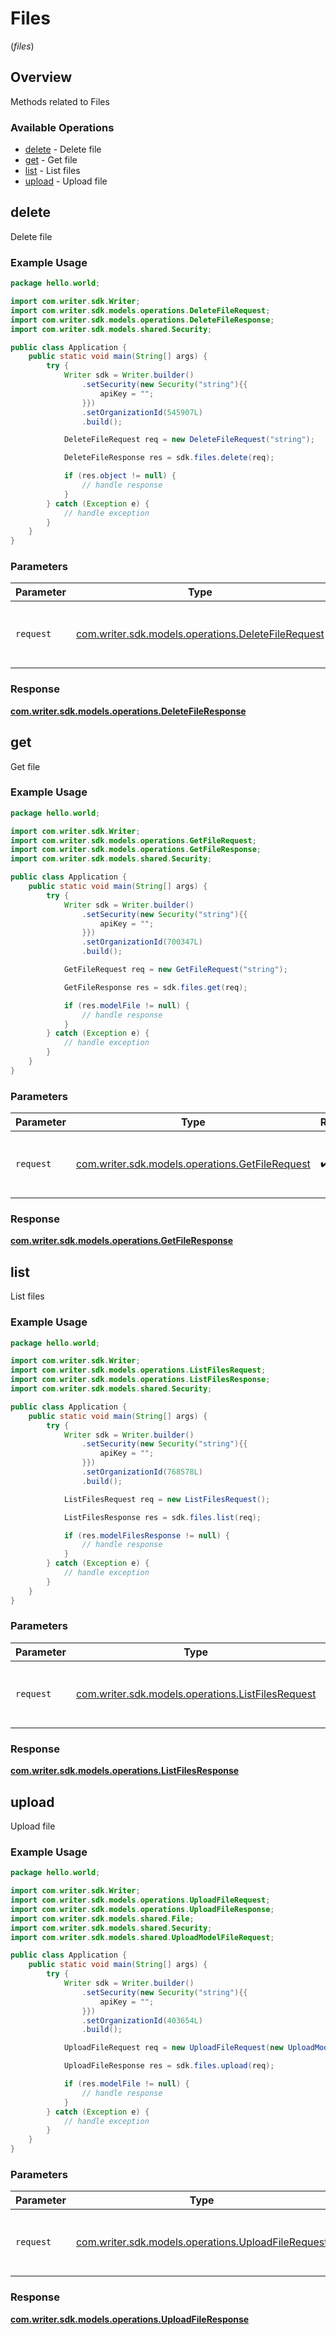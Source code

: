 # Files
(*files*)

## Overview

Methods related to Files

### Available Operations

* [delete](#delete) - Delete file
* [get](#get) - Get file
* [list](#list) - List files
* [upload](#upload) - Upload file

## delete

Delete file

### Example Usage

```java
package hello.world;

import com.writer.sdk.Writer;
import com.writer.sdk.models.operations.DeleteFileRequest;
import com.writer.sdk.models.operations.DeleteFileResponse;
import com.writer.sdk.models.shared.Security;

public class Application {
    public static void main(String[] args) {
        try {
            Writer sdk = Writer.builder()
                .setSecurity(new Security("string"){{
                    apiKey = "";
                }})
                .setOrganizationId(545907L)
                .build();

            DeleteFileRequest req = new DeleteFileRequest("string");            

            DeleteFileResponse res = sdk.files.delete(req);

            if (res.object != null) {
                // handle response
            }
        } catch (Exception e) {
            // handle exception
        }
    }
}
```

### Parameters

| Parameter                                                                                          | Type                                                                                               | Required                                                                                           | Description                                                                                        |
| -------------------------------------------------------------------------------------------------- | -------------------------------------------------------------------------------------------------- | -------------------------------------------------------------------------------------------------- | -------------------------------------------------------------------------------------------------- |
| `request`                                                                                          | [com.writer.sdk.models.operations.DeleteFileRequest](../../models/operations/DeleteFileRequest.md) | :heavy_check_mark:                                                                                 | The request object to use for the request.                                                         |


### Response

**[com.writer.sdk.models.operations.DeleteFileResponse](../../models/operations/DeleteFileResponse.md)**


## get

Get file

### Example Usage

```java
package hello.world;

import com.writer.sdk.Writer;
import com.writer.sdk.models.operations.GetFileRequest;
import com.writer.sdk.models.operations.GetFileResponse;
import com.writer.sdk.models.shared.Security;

public class Application {
    public static void main(String[] args) {
        try {
            Writer sdk = Writer.builder()
                .setSecurity(new Security("string"){{
                    apiKey = "";
                }})
                .setOrganizationId(700347L)
                .build();

            GetFileRequest req = new GetFileRequest("string");            

            GetFileResponse res = sdk.files.get(req);

            if (res.modelFile != null) {
                // handle response
            }
        } catch (Exception e) {
            // handle exception
        }
    }
}
```

### Parameters

| Parameter                                                                                    | Type                                                                                         | Required                                                                                     | Description                                                                                  |
| -------------------------------------------------------------------------------------------- | -------------------------------------------------------------------------------------------- | -------------------------------------------------------------------------------------------- | -------------------------------------------------------------------------------------------- |
| `request`                                                                                    | [com.writer.sdk.models.operations.GetFileRequest](../../models/operations/GetFileRequest.md) | :heavy_check_mark:                                                                           | The request object to use for the request.                                                   |


### Response

**[com.writer.sdk.models.operations.GetFileResponse](../../models/operations/GetFileResponse.md)**


## list

List files

### Example Usage

```java
package hello.world;

import com.writer.sdk.Writer;
import com.writer.sdk.models.operations.ListFilesRequest;
import com.writer.sdk.models.operations.ListFilesResponse;
import com.writer.sdk.models.shared.Security;

public class Application {
    public static void main(String[] args) {
        try {
            Writer sdk = Writer.builder()
                .setSecurity(new Security("string"){{
                    apiKey = "";
                }})
                .setOrganizationId(768578L)
                .build();

            ListFilesRequest req = new ListFilesRequest();            

            ListFilesResponse res = sdk.files.list(req);

            if (res.modelFilesResponse != null) {
                // handle response
            }
        } catch (Exception e) {
            // handle exception
        }
    }
}
```

### Parameters

| Parameter                                                                                        | Type                                                                                             | Required                                                                                         | Description                                                                                      |
| ------------------------------------------------------------------------------------------------ | ------------------------------------------------------------------------------------------------ | ------------------------------------------------------------------------------------------------ | ------------------------------------------------------------------------------------------------ |
| `request`                                                                                        | [com.writer.sdk.models.operations.ListFilesRequest](../../models/operations/ListFilesRequest.md) | :heavy_check_mark:                                                                               | The request object to use for the request.                                                       |


### Response

**[com.writer.sdk.models.operations.ListFilesResponse](../../models/operations/ListFilesResponse.md)**


## upload

Upload file

### Example Usage

```java
package hello.world;

import com.writer.sdk.Writer;
import com.writer.sdk.models.operations.UploadFileRequest;
import com.writer.sdk.models.operations.UploadFileResponse;
import com.writer.sdk.models.shared.File;
import com.writer.sdk.models.shared.Security;
import com.writer.sdk.models.shared.UploadModelFileRequest;

public class Application {
    public static void main(String[] args) {
        try {
            Writer sdk = Writer.builder()
                .setSecurity(new Security("string"){{
                    apiKey = "";
                }})
                .setOrganizationId(403654L)
                .build();

            UploadFileRequest req = new UploadFileRequest(new UploadModelFileRequest(new File("0x7cbca97eC6".getBytes(), "string")));            

            UploadFileResponse res = sdk.files.upload(req);

            if (res.modelFile != null) {
                // handle response
            }
        } catch (Exception e) {
            // handle exception
        }
    }
}
```

### Parameters

| Parameter                                                                                          | Type                                                                                               | Required                                                                                           | Description                                                                                        |
| -------------------------------------------------------------------------------------------------- | -------------------------------------------------------------------------------------------------- | -------------------------------------------------------------------------------------------------- | -------------------------------------------------------------------------------------------------- |
| `request`                                                                                          | [com.writer.sdk.models.operations.UploadFileRequest](../../models/operations/UploadFileRequest.md) | :heavy_check_mark:                                                                                 | The request object to use for the request.                                                         |


### Response

**[com.writer.sdk.models.operations.UploadFileResponse](../../models/operations/UploadFileResponse.md)**

